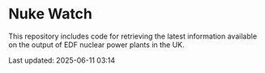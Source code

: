 # Nuke Watch

This repository includes code for retrieving the latest information available on the output of EDF nuclear power plants in the UK.

Last updated: 2025-06-11 03:14